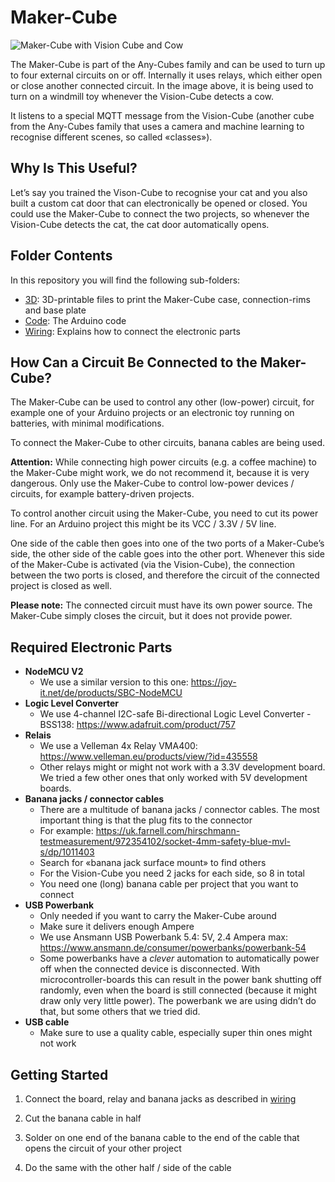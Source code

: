# Maker-Cube

![Maker-Cube with Vision Cube and Cow](https://user-images.githubusercontent.com/1055819/170130809-4a4a9bfe-7443-42df-92e0-c23b81e19188.jpg)

The Maker-Cube is part of the Any-Cubes family and can be used to turn up to four external circuits on or off. Internally it uses relays, which either open or close another connected circuit. In the image above, it is being used to turn on a windmill toy whenever the Vision-Cube detects a cow.

It listens to a special MQTT message from the Vision-Cube (another cube from the Any-Cubes family that uses a camera and machine learning to recognise different scenes, so called «classes»).

## Why Is This Useful?

Let’s say you trained the Vison-Cube to recognise your cat and you also built a custom cat door that can electronically be opened or closed. You could use the Maker-Cube to connect the two projects, so whenever the Vision-Cube detects the cat, the cat door automatically opens.

## Folder Contents

In this repository you will find the following sub-folders:

- [3D](3d/README.md): 3D-printable files to print the Maker-Cube case, connection-rims and base plate
- [Code](code/README.md): The Arduino code
- [Wiring](wiring/README.md): Explains how to connect the electronic parts

## How Can a Circuit Be Connected to the Maker-Cube?

The Maker-Cube can be used to control any other (low-power) circuit, for example one of your Arduino projects or an electronic toy running on batteries, with minimal modifications.

To connect the Maker-Cube to other circuits, banana cables are being used.

**Attention:** While connecting high power circuits (e.g. a coffee machine) to the Maker-Cube might work, we do not recommend it, because it is very dangerous. Only use the Maker-Cube to control low-power devices / circuits, for example battery-driven projects.

To control another circuit using the Maker-Cube, you need to cut its power line. For an Arduino project this might be its VCC / 3.3V / 5V line.

One side of the cable then goes into one of the two ports of a Maker-Cube’s side, the other side of the cable goes into the other port. Whenever this side of the Maker-Cube is activated (via the Vision-Cube), the connection between the two ports is closed, and therefore the circuit of the connected project is closed as well.

**Please note:** The connected circuit must have its own power source. The Maker-Cube simply closes the circuit, but it does not provide power.

## Required Electronic Parts

- **NodeMCU V2**
  - We use a similar version to this one: https://joy-it.net/de/products/SBC-NodeMCU
- **Logic Level Converter**
  - We use 4-channel I2C-safe Bi-directional Logic Level Converter - BSS138: https://www.adafruit.com/product/757
- **Relais**
  - We use a Velleman 4x Relay VMA400: https://www.velleman.eu/products/view/?id=435558
  - Other relays might or might not work with a 3.3V development board. We tried a few other ones that only worked with 5V development boards.
- **Banana jacks / connector cables**
  - There are a multitude of banana jacks / connector cables. The most important thing is that the plug fits to the connector
  - For example: https://uk.farnell.com/hirschmann-testmeasurement/972354102/socket-4mm-safety-blue-mvl-s/dp/1011403
  - Search for «banana jack surface mount» to find others
  - For the Vision-Cube you need 2 jacks for each side, so 8 in total
  - You need one (long) banana cable per project that you want to connect
- **USB Powerbank**
  - Only needed if you want to carry the Maker-Cube around
  - Make sure it delivers enough Ampere
  - We use Ansmann USB Powerbank 5.4: 5V, 2.4 Ampera max: https://www.ansmann.de/consumer/powerbanks/powerbank-54
  - Some powerbanks have a *clever* automation to automatically power off when the connected device is disconnected. With microcontroller-boards this can result in the power bank shutting off randomly, even when the board is still connected (because it might draw only very little power). The powerbank we are using didn’t do that, but some others that we tried did.
- **USB cable**
  - Make sure to use a quality cable, especially super thin ones might not work

## Getting Started

1. Connect the board, relay and banana jacks as described in [wiring](wiring/README.md)

2. Cut the banana cable in half

3. Solder on one end of the banana cable to the end of the cable that opens the circuit of your other project
4. Do the same with the other half / side of the cable
